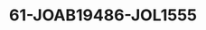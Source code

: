 ---
title: 61-JOAB19486-JOL1555
image: /v1543919832/viterbo/61-JOAB19486-JOL1555.jpg
brand: jolie
layout: vestito
---